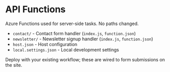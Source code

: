 # API Functions

Azure Functions used for server-side tasks. No paths changed.

- `contact/` - Contact form handler (`index.js`, `function.json`)
- `newsletter/` - Newsletter signup handler (`index.js`, `function.json`)
- `host.json` - Host configuration
- `local.settings.json` - Local development settings

Deploy with your existing workflow; these are wired to form submissions on the site.
